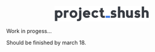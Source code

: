 <div align="center"><img src ="assets/images/250x250_color.png"/></div>

Work in progess...

Should be finished by march 18.
